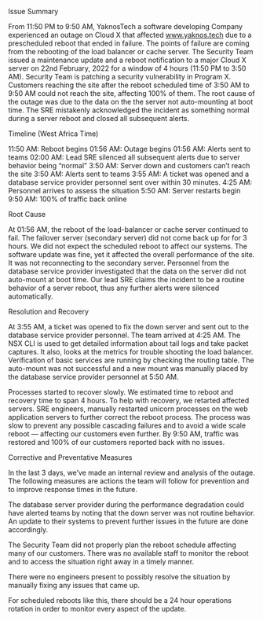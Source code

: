 Issue Summary


From 11:50 PM to 9:50 AM, YaknosTech a software developing Company experienced an outage on Cloud X that affected www.yaknos.tech due to a prescheduled reboot that ended in failure. The points of failure are coming from the rebooting of the load balancer or cache server. The Security Team issued a maintenance update and a reboot notification to a major Cloud X server on 22nd February, 2022 for a window of 4 hours (11:50 PM to 3:50 AM). Security Team is patching a security vulnerability in Program X. Customers reaching the site after the reboot scheduled time of 3:50 AM to 9:50 AM could not reach the site, affecting 100% of them. The root cause of the outage was due to the data on the the server not auto-mounting at boot time. The SRE mistakenly acknowledged the incident as something normal during a server reboot and closed all subsequent alerts.



Timeline (West Africa Time)


11:50 AM: Reboot begins
01:56 AM: Outage begins
01:56 AM: Alerts sent to teams
02:00 AM: Lead SRE silenced all subsequent alerts due to server behavior being “normal”
3:50 AM: Server down and customers can’t reach the site
3:50 AM: Alerts sent to teams
3:55 AM: A ticket was opened and a database service provider personnel sent over within 30 minutes.
4:25 AM: Personnel arrives to assess the situation
5:50 AM: Server restarts begin
9:50 AM: 100% of traffic back online



Root Cause


At 01:56 AM, the reboot of the load-balancer or cache server continued to fail. The failover server (secondary server) did not come back up for for 3 hours. We did not expect the scheduled reboot to affect our systems. The software update was fine, yet it affected the overall performance of the site. It was not reconnecting to the secondary server. Personnel from the database service provider investigated that the data on the server did not auto-mount at boot time. Our lead SRE claims the incident to be a routine behavior of a server reboot, thus any further alerts were silenced automatically.



Resolution and Recovery


At 3:55 AM, a ticket was opened to fix the down server and sent out to the database service provider personnel. The team arrived at 4:25 AM.
The NSX CLI is used to get detailed information about tail logs and take packet captures. It also, looks at the metrics for trouble shooting the load balancer.
Verification of basic services are running by checking the routing table.
The auto-mount was not successful and a new mount was manually placed by the database service provider personnel at 5:50 AM.

Processes started to recover slowly. We estimated time to reboot and recovery time to span 4 hours.
To help with recovery, we retarted affected servers. SRE engineers, manually restarted unicorn processes on the web application servers to further correct the reboot process.
The process was slow to prevent any possible cascading failures and to avoid a wide scale reboot — affecting our customers even further.
By 9:50 AM, traffic was restored and 100% of our customers reported back with no issues.



Corrective and Preventative Measures


In the last 3 days, we’ve made an internal review and analysis of the outage. The following measures are actions the team will follow for prevention and to improve response times in the future.

The database server provider during the performance degradation could have alerted teams by noting that the down server was not routine behavior. An update to their systems to prevent further issues in the future are done accordingly.

The Security Team did not properly plan the reboot schedule affecting many of our customers. There was no available staff to monitor the reboot and to access the situation right away in a timely manner.

There were no engineers present to possibly resolve the situation by manually fixing any issues that came up.

For scheduled reboots like this, there should be a 24 hour operations rotation in order to monitor every aspect of the update.